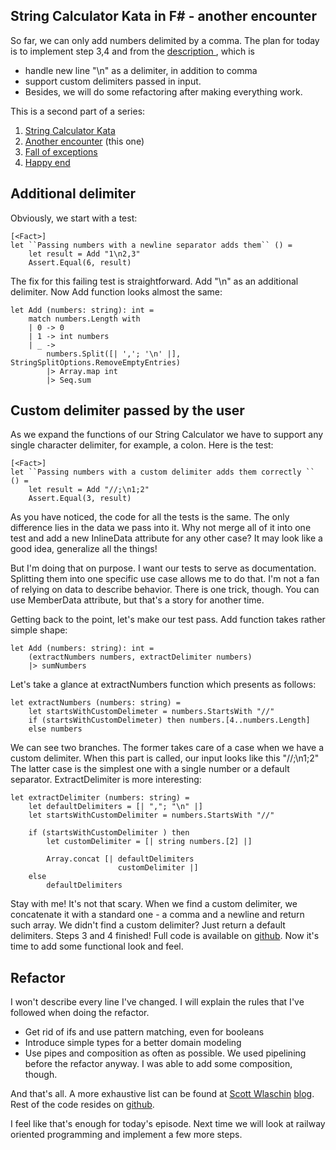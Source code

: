 ## String Calculator Kata in F# - another encounter

So far, we can only add numbers delimited by a comma.
The plan for today is to implement step 3,4 and from the [description ](https://kata-log.rocks/string-calculator-kata), which is

- handle new line "\n" as a delimiter, in addition to comma
- support custom delimiters passed in input.
- Besides, we will do some refactoring after making everything work.


This is a second part of a series:  

1.  [String Calculator Kata](https://blog.ciechowski.net/string-calculator-kata-in-f ) 
2.  [Another encounter](https://blog.ciechowski.net/string-calculator-kata-in-f-another-encounter) (this one)
3. [Fall of exceptions](https://blog.ciechowski.net/string-calculator-kata-in-f-fall-of-exceptions)
4. [Happy end](https://blog.ciechowski.net/string-calculator-kata-in-f-happy-end)


## Additional delimiter
Obviously, we start with a test:
```
[<Fact>]
let ``Passing numbers with a newline separator adds them`` () =
    let result = Add "1\n2,3"
    Assert.Equal(6, result)
```

The fix for this failing test is straightforward. Add "\n" as an additional delimiter.
Now Add function looks almost the same:
```
let Add (numbers: string): int =
    match numbers.Length with
    | 0 -> 0
    | 1 -> int numbers
    | _ ->
        numbers.Split([| ','; '\n' |], StringSplitOptions.RemoveEmptyEntries)
        |> Array.map int
        |> Seq.sum
```
## Custom delimiter passed by the user
As we expand the functions of our String Calculator we have to support any single character delimiter, for example, a colon.
Here is the test:
```
[<Fact>]
let ``Passing numbers with a custom delimiter adds them correctly `` () =
    let result = Add "//;\n1;2"
    Assert.Equal(3, result)
```

As you have noticed, the code for all the tests is the same.
The only difference lies in the data we pass into it. Why not merge all of it into one test and add a new InlineData attribute for any other case? It may look like a good idea, generalize all the things!

But I'm doing that on purpose. I want our tests to serve as documentation. Splitting them into one specific use case allows me to do that. I'm not a fan of relying on data to describe behavior.
There is one trick, though. You can use MemberData attribute, but that's a story for another time.

Getting back to the point, let's make our test pass.
Add function takes rather simple shape:
```
let Add (numbers: string): int =
    (extractNumbers numbers, extractDelimiter numbers)
    |> sumNumbers
```

Let's take a glance at extractNumbers function which presents as follows:
```
let extractNumbers (numbers: string) =
    let startsWithCustomDelimeter = numbers.StartsWith "//"
    if (startsWithCustomDelimeter) then numbers.[4..numbers.Length] 
	else numbers
```
We can see two branches. The former takes care of a case when we have a custom delimiter. When this part is called, our input looks like this "//;\n1;2"
The latter case is the simplest one with a single number or a default separator.
ExtractDelimiter is more interesting:
```
let extractDelimiter (numbers: string) =
    let defaultDelimiters = [| ","; "\n" |]
    let startsWithCustomDelimiter = numbers.StartsWith "//"

    if (startsWithCustomDelimiter ) then
        let customDelimiter = [| string numbers.[2] |]

        Array.concat [| defaultDelimiters
                        customDelimiter |]
    else
        defaultDelimiters
```
Stay with me! It's not that scary. When we find a custom delimiter, we concatenate it with a standard one - a comma and a newline and return such array. 
We didn't find a custom delimiter? Just return a default delimiters.
Steps 3 and 4 finished! Full code is available on [github](https://github.com/jciechowski/StringCalculatorKataFSharp/commits/step-3-and-4). 
Now it's time to add some functional look and feel.
## Refactor
I won't describe every line I've changed. I will explain the rules that I've followed when doing the refactor. 
- Get rid of ifs and use pattern matching, even for booleans
- Introduce simple types for a better domain modeling
- Use pipes and composition as often as possible. We used pipelining before the refactor anyway. I was able to add some composition, though.

And that's all. A more exhaustive list can be found at  [Scott Wlaschin](https://twitter.com/ScottWlaschin)  [blog](https://fsharpforfunandprofit.com/learning-fsharp/#dos-and-donts).
Rest of the code resides on  [github](https://github.com/jciechowski/StringCalculatorKataFSharp/commits/refactor).

I feel like that's enough for today's episode. Next time we will look at railway oriented programming and implement a few more steps.







